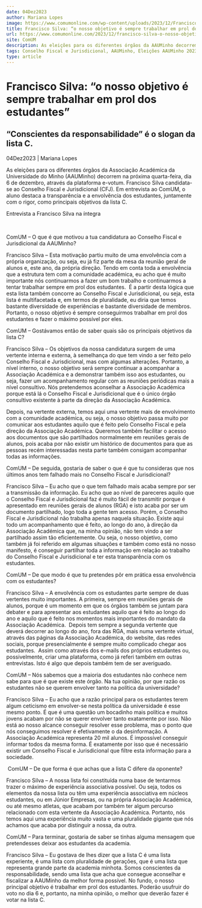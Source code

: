 ```yaml
---
date: 04Dez2023
author: Mariana Lopes
image: https://www.comumonline.com/wp-content/uploads/2023/12/Francisco-Silva-Foto-capa-artigo-CFJ-1500x820.png
title: Francisco Silva: “o nosso objetivo é sempre trabalhar em prol dos estudantes”
url: https://www.comumonline.com/2023/12/francisco-silva-o-nosso-objetivo-e-sempre-trabalhar-em-prol-dos-estudantes/
site: ComUM
description: As eleições para os diferentes órgãos da AAUMinho decorrem a 6 de dezembro. Francisco Silva candidata-se ao Conselho Fiscal e Jurisdicional (CFJ).
tags: Conselho Fiscal e Jurisdicional, AAUMinho, Eleições AAUMinho 2023
type: article
---
```



# Francisco Silva: “o nosso objetivo é sempre trabalhar em prol dos estudantes”

## “Conscientes da responsabilidade” é o slogan da lista C.

04Dez2023 | Mariana Lopes

As eleições para os diferentes órgãos da Associação Académica da Universidade do Minho (AAUMinho) decorrem na próxima quarta-feira, dia 6 de dezembro, através da plataforma e-votum. Francisco Silva candidata-se ao Conselho Fiscal e Jurisdicional (CFJ). Em entrevista ao ComUM, o aluno destaca a transparência e a envolvência dos estudantes, juntamente com o rigor, como principais objetivos da lista C.

Entrevista a Francisco Silva na íntegra

 

ComUM – O que é que motivou a tua candidatura ao Conselho Fiscal e Jurisdicional da AAUMinho?

Francisco Silva – Esta motivação partiu muito de uma envolvência com a própria organização, ou seja, eu já fiz parte da mesa da reunião geral de alunos e, este ano, da própria direção. Tendo em conta toda a envolvência que a estrutura tem com a comunidade académica, eu acho que é muito importante nós continuarmos a fazer um bom trabalho e continuarmos a tentar trabalhar sempre em prol dos estudantes.  É a partir desta lógica que esta lista também concorre ao Conselho Fiscal e Jurisdicional, ou seja, esta lista é multifacetada e, em termos de pluralidade, eu diria que temos bastante diversidade de experiências e bastante diversidade de membros. Portanto, o nosso objetivo é sempre conseguirmos trabalhar em prol dos estudantes e fazer o máximo possível por eles.

ComUM – Gostávamos então de saber quais são os principais objetivos da lista C? 

Francisco Silva – Os objetivos da nossa candidatura surgem de uma vertente interna e externa, à semelhança do que tem vindo a ser feito pelo Conselho Fiscal e Jurisdicional, mas com algumas alterações. Portanto, a nível interno, o nosso objetivo será sempre continuar a acompanhar a Associação Académica e a demonstrar também isso aos estudantes, ou seja, fazer um acompanhamento regular com as reuniões periódicas mais a nível consultivo. Nós pretendemos aconselhar a Associação Académica porque está lá o Conselho Fiscal e Jurisdicional que é o único órgão consultivo existente à parte da direção da Associação Académica.

Depois, na vertente externa, temos aqui uma vertente mais de envolvimento com a comunidade académica, ou seja, o nosso objetivo passa muito por comunicar aos estudantes aquilo que é feito pelo Conselho Fiscal e pela direção da Associação Académica. Queremos também facilitar o acesso aos documentos que são partilhados normalmente em reuniões gerais de alunos, pois acaba por não existir um histórico de documentos para que as pessoas recém interessadas nesta parte também consigam acompanhar todas as informações.

ComUM – De seguida, gostaria de saber o que é que tu consideras que nos últimos anos tem falhado mais no Conselho Fiscal e Jurisdicional?

Francisco Silva – Eu acho que o que tem falhado mais acaba sempre por ser a transmissão da informação. Eu acho que ao nível de pareceres aquilo que o Conselho Fiscal e Jurisdicional faz é muito fácil de transmitir porque é apresentado em reuniões gerais de alunos (RGA) e isto acaba por ser um documento partilhado, logo toda a gente tem acesso. Porém, o Conselho Fiscal e Jurisdicional não trabalha apenas naquela situação. Existe aqui todo um acompanhamento que é feito, ao longo do ano, à direção da Associação Académica que, na minha opinião, não tem vindo a ser partilhado assim tão eficientemente. Ou seja, o nosso objetivo, como também já foi referido em algumas situações e também como está no nosso manifesto, é conseguir partilhar toda a informação em relação ao trabalho do Conselho Fiscal e Jurisdicional e ter esta transparência com os estudantes.

ComUM – De que modo é que tu pretendes pôr em prática essa envolvência com os estudantes?

Francisco Silva – A envolvência com os estudantes parte sempre de duas vertentes muito importantes. A primeira, sempre em reuniões gerais de alunos, porque é um momento em que os órgãos também se juntam para debater e para apresentar aos estudantes aquilo que é feito ao longo do ano e aquilo que é feito nos momentos mais importantes do mandato da Associação Académica.  Depois tem sempre a segunda vertente que deverá decorrer ao longo do ano, fora das RGA, mais numa vertente virtual, através das páginas da Associação Académica, do website, das redes sociais, porque presencialmente é sempre muito complicado chegar aos estudantes.  Assim como através dos e-mails dos próprios estudantes ou, possivelmente, criar uma plataforma, como já referi também em outras entrevistas. Isto é algo que depois também tem de ser averiguado.

ComUM – Nós sabemos que a maioria dos estudantes não conhece nem sabe para que é que existe este órgão. Na tua opinião, por que razão os estudantes não se querem envolver tanto na política da universidade?

Francisco Silva – Eu acho que a razão principal para os estudantes terem algum ceticismo em envolver-se nesta política da universidade é esse mesmo ponto. É que é uma questão um bocadinho mais política e muitos jovens acabam por não se querer envolver tanto exatamente por isso. Não está ao nosso alcance conseguir resolver esse problema, mas o ponto que nós conseguimos resolver é efetivamente o da desinformação. A Associação Académica representa 20 mil alunos. É impossível conseguir informar todos da mesma forma. É exatamente por isso que é necessário existir um Conselho Fiscal e Jurisdicional que filtre esta informação para a sociedade.

 ComUM – De que forma é que achas que a lista C difere da oponente?

Francisco Silva – A nossa lista foi constituída numa base de tentarmos trazer o máximo de experiência associativa possível. Ou seja, todos os elementos da nossa lista ou têm uma experiência associativa em núcleos estudantes, ou em Júnior Empresas, ou na própria Associação Académica, ou até mesmo atletas, que acabam por também ter algum percurso relacionado com esta vertente da Associação Académica. Portanto, nós temos aqui uma experiência muito vasta e uma pluralidade gigante que nós achamos que acaba por distinguir a nossa, da outra.

ComUM – Para terminar, gostaria de saber se tinhas alguma mensagem que pretendesses deixar aos estudantes da academia.

Francisco Silva – Eu gostava de lhes dizer que a lista C é uma lista experiente, é uma lista com pluralidade de gerações, que é uma lista que representa grande parte da academia minhota. Somos conscientes da responsabilidade, sendo uma lista que acha que consegue aconselhar e fiscalizar a AAUMinho da melhor forma possível. No fundo, o nosso principal objetivo é trabalhar em prol dos estudantes. Poderão usufruir do voto no dia 6 e, portanto, na minha opinião, o melhor que deverão fazer é votar na lista C.

